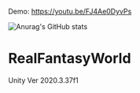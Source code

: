 Demo: https://youtu.be/FJ4Ae0DyvPs

![Anurag's GitHub stats](https://github-readme-stats.vercel.app/api?username=QuocVinhVKU&theme=solarized-light&show_icons=true)

# RealFantasyWorld
Unity Ver 2020.3.37f1
